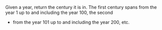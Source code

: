 Given a year, return the century it is in.
The first century spans from the year 1 up to and including the year 100, the second
 - from the year 101 up to and including the year 200, etc.